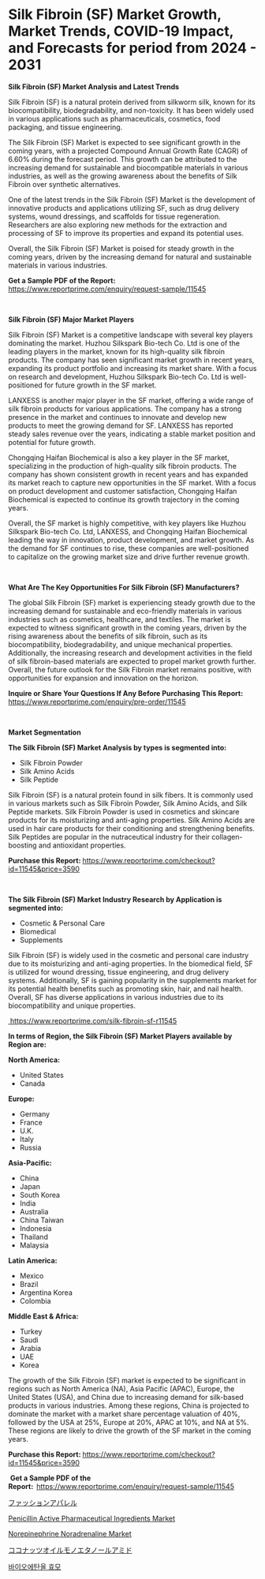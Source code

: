 <p><h1>Silk Fibroin (SF) Market Growth, Market Trends, COVID-19 Impact, and Forecasts for period from 2024 - 2031</h1></p><p><strong>Silk Fibroin (SF) Market Analysis and Latest Trends</strong></p>
<p><p>Silk Fibroin (SF) is a natural protein derived from silkworm silk, known for its biocompatibility, biodegradability, and non-toxicity. It has been widely used in various applications such as pharmaceuticals, cosmetics, food packaging, and tissue engineering.</p><p>The Silk Fibroin (SF) Market is expected to see significant growth in the coming years, with a projected Compound Annual Growth Rate (CAGR) of 6.60% during the forecast period. This growth can be attributed to the increasing demand for sustainable and biocompatible materials in various industries, as well as the growing awareness about the benefits of Silk Fibroin over synthetic alternatives.</p><p>One of the latest trends in the Silk Fibroin (SF) Market is the development of innovative products and applications utilizing SF, such as drug delivery systems, wound dressings, and scaffolds for tissue regeneration. Researchers are also exploring new methods for the extraction and processing of SF to improve its properties and expand its potential uses.</p><p>Overall, the Silk Fibroin (SF) Market is poised for steady growth in the coming years, driven by the increasing demand for natural and sustainable materials in various industries.</p></p>
<p><strong>Get a Sample PDF of the Report:&nbsp;</strong> <a href="https://www.reportprime.com/enquiry/request-sample/11545">https://www.reportprime.com/enquiry/request-sample/11545</a></p>
<p>&nbsp;</p>
<p><strong>Silk Fibroin (SF) Major Market Players</strong></p>
<p><p>Silk Fibroin (SF) Market is a competitive landscape with several key players dominating the market. Huzhou Silkspark Bio-tech Co. Ltd is one of the leading players in the market, known for its high-quality silk fibroin products. The company has seen significant market growth in recent years, expanding its product portfolio and increasing its market share. With a focus on research and development, Huzhou Silkspark Bio-tech Co. Ltd is well-positioned for future growth in the SF market.</p><p>LANXESS is another major player in the SF market, offering a wide range of silk fibroin products for various applications. The company has a strong presence in the market and continues to innovate and develop new products to meet the growing demand for SF. LANXESS has reported steady sales revenue over the years, indicating a stable market position and potential for future growth.</p><p>Chongqing Haifan Biochemical is also a key player in the SF market, specializing in the production of high-quality silk fibroin products. The company has shown consistent growth in recent years and has expanded its market reach to capture new opportunities in the SF market. With a focus on product development and customer satisfaction, Chongqing Haifan Biochemical is expected to continue its growth trajectory in the coming years.</p><p>Overall, the SF market is highly competitive, with key players like Huzhou Silkspark Bio-tech Co. Ltd, LANXESS, and Chongqing Haifan Biochemical leading the way in innovation, product development, and market growth. As the demand for SF continues to rise, these companies are well-positioned to capitalize on the growing market size and drive further revenue growth.</p></p>
<p>&nbsp;</p>
<p><strong>What Are The Key Opportunities For Silk Fibroin (SF) Manufacturers?</strong></p>
<p><p>The global Silk Fibroin (SF) market is experiencing steady growth due to the increasing demand for sustainable and eco-friendly materials in various industries such as cosmetics, healthcare, and textiles. The market is expected to witness significant growth in the coming years, driven by the rising awareness about the benefits of silk fibroin, such as its biocompatibility, biodegradability, and unique mechanical properties. Additionally, the increasing research and development activities in the field of silk fibroin-based materials are expected to propel market growth further. Overall, the future outlook for the Silk Fibroin market remains positive, with opportunities for expansion and innovation on the horizon.</p></p>
<p><strong>Inquire or Share Your Questions If Any Before Purchasing This Report:</strong> <a href="https://www.reportprime.com/enquiry/pre-order/11545">https://www.reportprime.com/enquiry/pre-order/11545</a></p>
<p>&nbsp;</p>
<p><strong>Market Segmentation</strong></p>
<p><strong>The Silk Fibroin (SF) Market Analysis by types is segmented into:</strong></p>
<p><ul><li>Silk Fibroin Powder</li><li>Silk Amino Acids</li><li>Silk Peptide</li></ul></p>
<p><p>Silk Fibroin (SF) is a natural protein found in silk fibers. It is commonly used in various markets such as Silk Fibroin Powder, Silk Amino Acids, and Silk Peptide markets. Silk Fibroin Powder is used in cosmetics and skincare products for its moisturizing and anti-aging properties. Silk Amino Acids are used in hair care products for their conditioning and strengthening benefits. Silk Peptides are popular in the nutraceutical industry for their collagen-boosting and antioxidant properties.</p></p>
<p><strong>Purchase this Report:&nbsp;</strong><a href="https://www.reportprime.com/checkout?id=11545&price=3590">https://www.reportprime.com/checkout?id=11545&price=3590</a></p>
<p>&nbsp;</p>
<p><strong>The Silk Fibroin (SF) Market Industry Research by Application is segmented into:</strong></p>
<p><ul><li>Cosmetic & Personal Care</li><li>Biomedical</li><li>Supplements</li></ul></p>
<p><p>Silk Fibroin (SF) is widely used in the cosmetic and personal care industry due to its moisturizing and anti-aging properties. In the biomedical field, SF is utilized for wound dressing, tissue engineering, and drug delivery systems. Additionally, SF is gaining popularity in the supplements market for its potential health benefits such as promoting skin, hair, and nail health. Overall, SF has diverse applications in various industries due to its biocompatibility and unique properties.</p></p>
<p><a href="https://www.reportprime.com/silk-fibroin-sf-r11545">&nbsp;https://www.reportprime.com/silk-fibroin-sf-r11545</a></p>
<p><strong>In terms of Region, the Silk Fibroin (SF) Market Players available by Region are:</strong></p>
<p>
    <p> <strong> North America: </strong>
        <ul>
            <li>United States</li>
            <li>Canada</li>
        </ul>
        </p> 
    <p> <strong> Europe: </strong>
        <ul>
            <li>Germany</li>
            <li>France</li>
            <li>U.K.</li>
            <li>Italy</li>
            <li>Russia</li>
        </ul>
        </p> 
    <p> <strong> Asia-Pacific: </strong>
        <ul>
            <li>China</li>
            <li>Japan</li>
            <li>South Korea</li>
            <li>India</li>
            <li>Australia</li>
            <li>China Taiwan</li>
            <li>Indonesia</li>
            <li>Thailand</li>
            <li>Malaysia</li>
        </ul>
        </p> 
    <p> <strong> Latin America: </strong>
        <ul>
            <li>Mexico</li>
            <li>Brazil</li>
            <li>Argentina Korea</li>
            <li>Colombia</li>
        </ul>
        </p> 
    <p> <strong> Middle East & Africa: </strong>
        <ul>
            <li>Turkey</li>
            <li>Saudi</li>
            <li>Arabia</li>
            <li>UAE</li>
            <li>Korea</li>
        </ul>
    </p>
    </p>
<p><p>The growth of the Silk Fibroin (SF) market is expected to be significant in regions such as North America (NA), Asia Pacific (APAC), Europe, the United States (USA), and China due to increasing demand for silk-based products in various industries. Among these regions, China is projected to dominate the market with a market share percentage valuation of 40%, followed by the USA at 25%, Europe at 20%, APAC at 10%, and NA at 5%. These regions are likely to drive the growth of the SF market in the coming years.</p></p>
<p><strong>Purchase this Report: </strong><a href="https://www.reportprime.com/checkout?id=11545&price=3590">https://www.reportprime.com/checkout?id=11545&price=3590</a></p>
<p>&nbsp;<strong>Get a Sample PDF of the Report:&nbsp;&nbsp;</strong><a href="https://www.reportprime.com/enquiry/request-sample/11545">https://www.reportprime.com/enquiry/request-sample/11545</a></p>
<p><strong></strong></p>
<p><p><a href="https://medium.com/@nicholas.ellison0076890/%E3%83%95%E3%82%A1%E3%83%83%E3%82%B7%E3%83%A7%E3%83%B3%E3%82%A2%E3%83%91%E3%83%AC%E3%83%AB%E5%B8%82%E5%A0%B4-%E7%A8%AE%E9%A1%9E-%E7%94%A8%E9%80%94-%E5%9C%B0%E7%90%86%E3%81%AB%E3%82%88%E3%82%8B%E5%8C%85%E6%8B%AC%E7%9A%84%E3%81%AA%E8%A9%95%E4%BE%A1-b1c0d0a4e6b9">ファッションアパレル</a></p><p><a href="https://github.com/sonuprakash1/Market-Research-Report-List-2/blob/main/penicillin-active-pharmaceutical-ingredients-market.md">Penicillin Active Pharmaceutical Ingredients Market</a></p><p><a href="https://github.com/jhcraigie/Market-Research-Report-List-2/blob/main/norepinephrine-noradrenaline-market.md">Norepinephrine Noradrenaline Market</a></p><p><a href="https://github.com/CloydAbbott2023/Market-Research-Report-List-1/blob/main/331248726083.md">ココナッツオイルモノエタノールアミド</a></p><p><a href="https://medium.com/@emmamoy1/%EB%B0%94%EC%9D%B4%EC%98%A4%EC%97%90%ED%83%84%EC%98%AC-%EC%9D%B4%EC%8A%A4%ED%8A%B8-%EC%8B%9C%EC%9E%A5-%EA%B7%9C%EB%AA%A8-cagr-2024-2030-%EB%8F%99%ED%96%A5-3d28a7d71a84">바이오에탄올 효모</a></p></p>